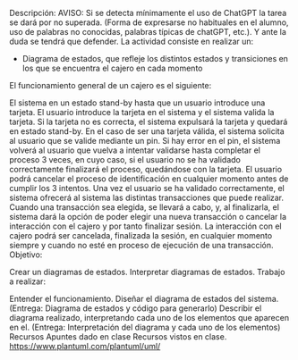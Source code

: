 Descripción:
AVISO: Si se detecta mínimamente el uso de ChatGPT la tarea se dará por no superada. (Forma de expresarse no habituales en el alumno, uso de palabras no conocidas, palabras típicas de chatGPT, etc.). Y ante la duda se tendrá que defender. 
La actividad consiste en realizar un:

- Diagrama de estados, que refleje los distintos estados y transiciones en los que se encuentra el cajero en cada momento

El funcionamiento general de un cajero es el siguiente:

El sistema en un estado stand-by hasta que un usuario introduce una tarjeta.
El usuario introduce la tarjeta en el sistema y el sistema valida la tarjeta. Si la tarjeta no es correcta, el sistema expulsará la tarjeta y quedará en estado stand-by. En el caso de ser una tarjeta válida, el sistema solicita al usuario que se valide mediante un pin. 
Si hay error en el pin, el sistema volverá al usuario que vuelva a intentar validarse hasta completar el proceso 3 veces, en cuyo caso, si el usuario no se ha validado correctamente finalizará el proceso, quedándose con la tarjeta. El usuario podrá cancelar el proceso de identificación en cualquier momento antes de cumplir los 3 intentos. 
Una vez el usuario se ha validado correctamente, el sistema ofrecerá al sistema las distintas transacciones que puede realizar. Cuando una transacción sea elegida, se llevará a cabo, y, al finalizarla, el sistema dará la opción de poder elegir una nueva transacción o cancelar la interacción con el cajero y por tanto finalizar sesión. La interacción con el cajero podrá ser cancelada, finalizada la sesión, en cualquier momento siempre y cuando no esté en proceso de ejecución de una transacción. 
Objetivo:

Crear un diagramas de estados.
Interpretar diagramas de estados.
Trabajo a realizar:

Entender el funcionamiento.
Diseñar el diagrama de estados del sistema. (Entrega: Diagrama de estados y código para generarlo)
Describir el diagrama realizado, interpretando cada uno de los elementos que aparecen en el.  (Entrega: Interpretación del diagrama y cada uno de los elementos)
Recursos
Apuntes dado en clase
Recursos vistos en clase.
https://www.plantuml.com/plantuml/uml/



